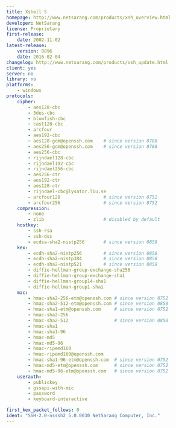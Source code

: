 ```yaml
---
title: Xshell 5
homepage: http://www.netsarang.com/products/xsh_overview.html
developer: NetSarang
license: Proprietary
first-release:
    date: 2002-11-02
latest-release:
    version: 0896
    date: 2016-02-04
changelog: http://www.netsarang.com/products/xsh_update.html
client: yes
server: no
library: no
platforms:
    - windows
protocols:
    cipher:
        - aes128-cbc
        - 3des-cbc
        - blowfish-cbc
        - cast128-cbc
        - arcfour
        - aes192-cbc
        - aes128-gcm@openssh.com    # since version 0788
        - aes256-gcm@openssh.com    # since version 0788
        - aes256-cbc
        - rijndael128-cbc
        - rijndael192-cbc
        - rijndael256-cbc
        - aes256-ctr
        - aes192-ctr
        - aes128-ctr
        - rijndael-cbc@lysator.liu.se
        - arcfour128                # since version 0752
        - arcfour256                # since version 0752
    compression:
        - none
        - zlib                      # disabled by default
    hostkey:
        - ssh-rsa
        - ssh-dss
        - ecdsa-sha2-nistp256       # since version 0858
    kex:
        - ecdh-sha2-nistp256        # since version 0858
        - ecdh-sha2-nistp384        # since version 0858
        - ecdh-sha2-nistp521        # since version 0858
        - diffie-hellman-group-exchange-sha256
        - diffie-hellman-group-exchange-sha1
        - diffie-hellman-group14-sha1
        - diffie-hellman-group1-sha1
    mac:
        - hmac-sha2-256-etm@openssh.com # since version 0752
        - hmac-sha2-512-etm@openssh.com # since version 0858
        - hmac-sha1-etm@openssh.com     # since version 0752
        - hmac-sha2-256
        - hmac-sha2-512                 # since version 0858
        - hmac-sha1
        - hmac-sha1-96
        - hmac-md5
        - hmac-md5-96
        - hmac-ripemd160
        - hmac-ripemd160@openssh.com
        - hmac-sha1-96-etm@openssh.com  # since version 0752
        - hmac-md5-etm@openssh.com      # since version 0752
        - hmac-md5-96-etm@openssh.com   # since version 0752
    userauth:
        - publickey
        - gssapi-with-mic
        - password
        - keyboard-interactive

first_kex_packet_follows: 0
ident: "SSH-2.0-nsssh2_5.0.0030 NetSarang Computer, Inc."
---
```

